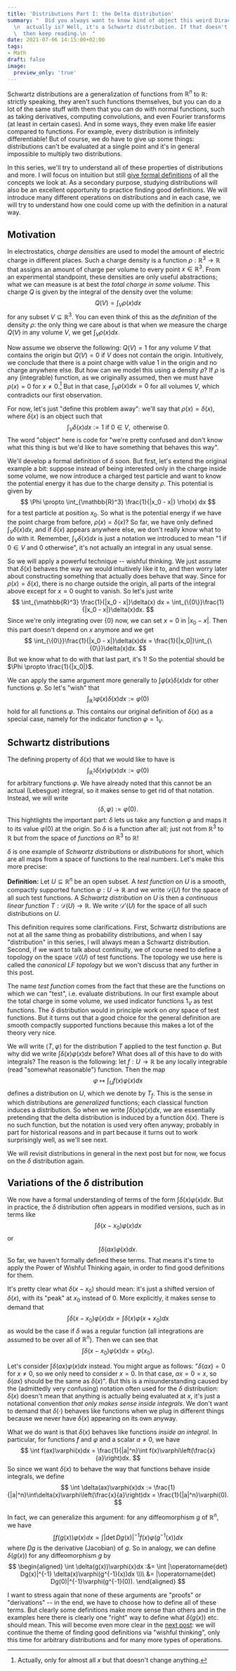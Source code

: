 ```yaml
---
title: 'Distributions Part I: the Delta distribution'
summary: "  Did you always want to know kind of object this weird Dirac delta \"function\"\
  \n  actually is? Well, it's a Schwartz distribution. If that doesn't help much,\n\
  \  then keep reading.\n  "
date: 2021-07-06 14:15:00+02:00
tags:
- Math
draft: false
image:
  preview_only: 'true'
---
```


Schwartz distributions are a generalization of functions from $\mathbb{R}^n$ to $\mathbb{R}$:
strictly speaking, they aren't such functions themselves, but you can do a lot of the same
stuff with them that you can do with normal functions, such as taking derivatives, computing convolutions,
and even Fourier transforms (at least in certain cases).
And in some ways, they even make life easier compared to functions. For example, every distribution
is infinitely differentiable! But of course, we do have to give up some things: distributions
can't be evaluated at a single point and it's in general impossible to multiply two distributions.

In this series, we'll try to understand all of these properties of distributions and more.
I will focus on intuition but still [give formal definitions](/post/state-formally-reason-informally) of all the concepts we look at.
As a secondary purpose, studying distributions will also be an excellent opportunity to
practice finding good definitions. We will introduce many different operations on distributions
and in each case, we will try to understand how one could come up with the definition
in a natural way.


## Motivation

In electrostatics, _charge densities_ are used to model the amount
of electric charge in different places. Such a charge density is a function
$\rho: \mathbb{R}^3 \to \mathbb{R}$ that assigns an amount of charge per volume
to every point $x \in \mathbb{R}^3$. From an experimental standpoint,
these densities are only useful abstractions; what we can measure is at best
the _total charge in some volume_. This charge $Q$ is given by the integral
of the density over the volume:
$$
Q(V) = \int_V \rho(x) dx
$$
for any subset $V \subseteq \mathbb{R}^3$. You can even think of this as
the _definition_ of the density $\rho$: the only thing we care about is that
when we measure the charge $Q(V)$ in any volume $V$, we get $\int_V \rho(x) dx$.

Now assume we observe the following: $Q(V) = 1$ for any volume $V$ that contains
the origin but $Q(V) = 0$ if $V$ does not contain the origin. Intuitively, we
conclude that there is a point charge with value 1 in the origin and no charge anywhere else.
But how can we model this using a density $\rho$? If $\rho$ is any (integrable)
function, as we originally assumed, then we must have $\rho(x) = 0$ for $x \neq 0$.[^1]
But in that case, $\int_V \rho(x) dx = 0$ for all volumes $V$, which contradicts
our first observation.

For now, let's just "define this problem away": we'll say that $\rho(x) = \delta(x)$,
where $\delta(x)$ is an object such that
$$
\int_V \delta(x) dx := 1 \text{ if } 0 \in V, \text{ otherwise } 0.
$$
The word "object" here is code for "we're pretty confused and don't know what this thing
is but we'd like to have something that behaves this way".

We'll develop a formal definition of $\delta$ soon. But first, let's extend
the original example a bit: suppose instead of being interested only in the charge inside
some volume, we now introduce a charged test particle and want to know the potential
energy it has due to the charge density $\rho$. This potential is given by
$$
\Phi \propto \int_{\mathbb{R}^3} \frac{1}{|x_0 - x|} \rho(x) dx
$$
for a test particle at position $x_0$. So what is the potential energy if we have the point charge from
before, $\rho(x) = \delta(x)$? So far, we have only defined $\int_V \delta(x) dx$,
and if $\delta(x)$ appears anywhere else, we don't really know what to
do with it. Remember, $\int_V \delta(x) dx$ is just a notation we introduced to mean
"1 if $0 \in V$ and 0 otherwise", it's not actually an integral in any usual sense.

So we will apply a powerful technique -- wishful thinking. We just assume that
$\delta(x)$ behaves the way we would intuitively like it to, and then worry later
about constructing something that actually does behave that way. Since for $\rho(x) = \delta(x)$,
there is no charge outside the origin, all parts of the integral above except for $x = 0$
ought to vanish. So let's just write
$$
\int_{\mathbb{R}^3} \frac{1}{|x_0 - x|}\delta(x) dx = \int_{\{0\}}\frac{1}{|x_0 - x|}\delta(x)dx.
$$
Since we're only integrating over $\{0\}$ now, we can set $x = 0$ in $|x_0 - x|$. Then
this part doesn't depend on $x$ anymore and we get
$$
\int_{\{0\}}\frac{1}{|x_0 - x|}\delta(x)dx = \frac{1}{|x_0|}\int_{\{0\}}\delta(x)dx.
$$
But we know what to do with that last part, it's 1! So the potential should be $\Phi \propto \frac{1}{|x_0|}$.

We can apply the same argument more generally to $\int \varphi(x) \delta(x)dx$ for other functions $\varphi$.
So let's "wish" that
$$
\int_{\mathbb{R}^3} \varphi(x) \delta(x) dx := \varphi(0)
$$
hold for all functions $\varphi$. This contains our original definition of $\delta(x)$ as a special
case, namely for the indicator function $\varphi = 1_V$.


## Schwartz distributions

The defining property of $\delta(x)$ that we would like to have is
$$
\int_{\mathbb{R}^3} \delta(x) \varphi(x) dx := \varphi(0)
$$
for arbitrary functions $\varphi$. We have already noted that this cannot
be an actual (Lebesgue) integral, so it makes sense to get rid of that
notation. Instead, we will write
$$
\langle \delta, \varphi\rangle := \varphi(0).
$$
This hightlights the important part: $\delta$ lets us take
any function $\varphi$ and maps it to its value $\varphi(0)$ at the origin. So $\delta$
is a function after all; just not from $\mathbb{R}^3$ to $\mathbb{R}$ but from
the space of _functions on_ $\mathbb{R}^3$ to $\mathbb{R}$!

$\delta$ is one example of _Schwartz distributions_ or _distributions_ for short,
which are all maps from a space of functions to the real numbers. Let's make this
more precise:

**Definition:** Let $U \subseteq \mathbb{R}^n$ be an open subset. A _test function_ on $U$
is a smooth, compactly supported function $\varphi: U \to \mathbb{R}$ and we write
$\mathcal{D}(U)$ for the space of all such test functions. A _Schwartz distribution_
on $U$ is then a _continuous linear function_ $T: \mathcal{D}(U) \to \mathbb{R}$.
We write $\mathcal{D}'(U)$ for the space of all such distributions on $U$.

This definition requires some clarifications. First, Schwartz distributions are not
at all the same thing as probability distributions, and when I say "distribution"
in this series, I will always mean a Schwartz distribution. Second, if we want to
talk about continuity, we of course need to define a topology on the space $\mathcal{D}(U)$
of test functions. The topology we use here is called the _canonical LF topology_ but
we won't discuss that any further in this post.

The name _test function_ comes from the fact that these are the functions on which
we can "test", i.e. evaluate distributions. In our first example about the total
charge in some volume, we used indicator functions $1_V$ as test functions.
The $\delta$ distribution would in principle work on _any_ space of test functions.
But it turns out that a good choice for the general definition are smooth
compactly supported functions because this makes a lot of the theory very nice.

We will write $\langle T, \varphi \rangle$ for the distribution $T$ applied to
the test function $\varphi$. But why did we write $\int \delta(x) \varphi(x) dx$ before?
What does all of this have to do with integrals? The reason is the following:
let $f : U \to \mathbb{R}$ be any locally integrable (read "somewhat reasonable") function. Then the map
$$
\varphi \mapsto \int_U f(x) \varphi(x) dx
$$
defines a distribution on $U$, which we denote by $T_f$. This is the sense in which
distributions are _generalized_ functions; each classical function induces a distribution.
So when we write $\int \delta(x) \varphi(x) dx$, we are essentially pretending that
the delta distribution is induced by a function $\delta(x)$. There is no such function,
but the notation is used very often anyway; probably in part for historical reasons
and in part because it turns out to work surprisingly well, as we'll see next.

We will revisit distributions in general in the next post but for now, we focus on the
$\delta$ distribution again.


## Variations of the $\delta$ distribution

We now have a formal understanding of terms of the form $\int \delta(x) \varphi(x)dx$.
But in practice, the $\delta$ distribution often appears in modified versions,
such as in terms like
$$
\int \delta(x - x_0)\varphi(x) dx
$$
or
$$
\int \delta(ax)\varphi(x)dx.
$$
So far, we haven't formally defined these terms. That means it's time to apply
the Power of Wishful Thinking again, in order to find good definitions for them.

It's pretty clear what $\delta(x - x_0)$ should mean: it's just a shifted version
of $\delta(x)$, with its "peak" at $x_0$ instead of $0$. More explicitly, it
makes sense to demand that
$$
\int \delta(x - x_0)\varphi(x) dx = \int \delta(x) \varphi(x + x_0) dx
$$
as would be the case if $\delta$ was a regular function (all integrations are assumed
to be over all of $\mathbb{R}^n$). Then we can see that
$$
\int \delta(x - x_0)\varphi(x) dx = \varphi(x_0).
$$

Let's consider $\int \delta(ax)\varphi(x)dx$ instead. You might argue as follows:
"$\delta(ax) = 0$ for $x \neq 0$, so we only need to consider $x = 0$. In that case,
$ax = 0 = x$, so $\delta(ax)$ should be the same as $\delta(x)$".
But this is a misunderstanding caused by the (admittedly very confusing) notation
often used for the $\delta$ distribution: $\delta(x)$ doesn't mean that anything
is actually being evaluated at $x$, it's just a notational convention _that only makes sense inside integrals_.
We don't want to demand that $\delta(\cdot)$ behaves like functions when we plug in different things because
we never have $\delta(x)$ appearing on its own anyway.

What we do want is that $\delta(x)$ behaves like functions _inside an integral_.
In particular, for functions $f$ and $\varphi$ and a scalar $a \neq 0$, we have
$$
\int f(ax)\varphi(x)dx = \frac{1}{|a|^n}\int f(x)\varphi\left(\frac{x}{a}\right)dx.
$$
So since we want $\delta(x)$ to behave the way that functions behave inside integrals,
we define
$$
\int \delta(ax)\varphi(x)dx := \frac{1}{|a|^n}\int\delta(x)\varphi\left(\frac{x}{a}\right)dx = \frac{1}{|a|^n}\varphi(0).
$$

In fact, we can generalize this argument: for any diffeomorphism $g$ of $\mathbb{R}^n$, we have
$$
\int f(g(x))\varphi(x)dx = \int |\operatorname{det} Dg(x)|^{-1} f(x)\varphi(g^{-1}(x))dx
$$
where $Dg$ is the derivative (Jacobian) of $g$.
So in analogy, we can define $\delta(g(x))$ for any diffeomorphism $g$ by
$$
\begin{aligned}
  \int \delta(g(x))\varphi(x)dx :&= \int |\operatorname{det} Dg(x)|^{-1} \delta(x)\varphi(g^{-1}(x))dx \\\\
&= |\operatorname{det} Dg(0)|^{-1}\varphi(g^{-1}(0)).
\end{aligned}
$$

I want to stress again that none of these arguments are "proofs" or "derivations" -- in the end, we have
to choose how to define all of these terms. But clearly some definitions make more sense than others
and in the examples here there is clearly one "right" way to define what $\delta(g(x))$ etc. should
mean. This will become even more clear in the [next post](/post/distributions-operations): we will continue the theme of finding
good definitions via "wishful thinking", only this time for arbitrary distributions and for many
more types of operations.

[^1]: Actually, only for almost all $x$ but that doesn't change anything.

